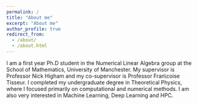 ```yaml
---
permalink: /
title: "About me"
excerpt: "About me"
author_profile: true
redirect_from: 
  - /about/
  - /about.html
---
```


I am a first year Ph.D student in the Numerical Linear Algebra group at the School of Mathematics, University of Manchester. My supervisor is Professor Nick Higham and my co-supervisor is Professor Fran\\coise Tisseur. I completed my undergraduate degree in Theoretical Physics, where I focused primarily on computational and numerical methods. I am also very interested in Machine Learning, Deep Learning and HPC. 


